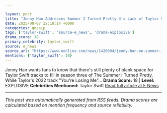 ```yaml
---

layout: post
title: "Jenny Han Addresses Summer I Turned Pretty 3's Lack of Taylor Swift""
date: 2025-08-07 22:18:14 +0000
categories: gossip
tags: ['taylor-swift', 'source-e_news', 'drama-explosive']
drama_score: 18
primary_celebrity: taylor_swift
source: e_news
source_url: "https://www.eonline.com/news/1420904/jenny-han-on-summer-i-turned-pretty-season-3-taylor-swift-songs?cmpid=rss-syndicate-genericrss-us-top_stories""
mentions: {'taylor_swift': 18}
---
```


Jenny Han wants fans to know that there's still plenty of blank space for Taylor Swift tracks to fill in season three of The Summer I Turned Pretty. While Taylor's 2022 track "You're Losing Me"... **Drama Score:** 18 | **Level:** EXPLOSIVE **Celebrities Mentioned:** Taylor Swift [Read full article at E News](https://www.eonline.com/news/1420904/jenny-han-on-summer-i-turned-pretty-season-3-taylor-swift-songs?cmpid=rss-syndicate-genericrss-us-top_stories)

---

*This post was automatically generated from RSS feeds. Drama scores are calculated based on mention frequency and source reliability.*